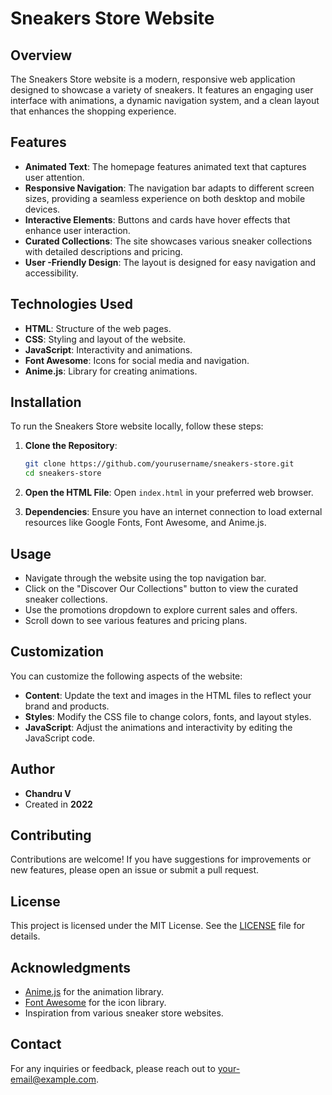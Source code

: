 
# Sneakers Store Website

## Overview

The Sneakers Store website is a modern, responsive web application designed to showcase a variety of sneakers. It features an engaging user interface with animations, a dynamic navigation system, and a clean layout that enhances the shopping experience.

## Features

- **Animated Text**: The homepage features animated text that captures user attention.
- **Responsive Navigation**: The navigation bar adapts to different screen sizes, providing a seamless experience on both desktop and mobile devices.
- **Interactive Elements**: Buttons and cards have hover effects that enhance user interaction.
- **Curated Collections**: The site showcases various sneaker collections with detailed descriptions and pricing.
- **User -Friendly Design**: The layout is designed for easy navigation and accessibility.

## Technologies Used

- **HTML**: Structure of the web pages.
- **CSS**: Styling and layout of the website.
- **JavaScript**: Interactivity and animations.
- **Font Awesome**: Icons for social media and navigation.
- **Anime.js**: Library for creating animations.

## Installation

To run the Sneakers Store website locally, follow these steps:

1. **Clone the Repository**:
   ```bash
   git clone https://github.com/yourusername/sneakers-store.git
   cd sneakers-store
   ```

2. **Open the HTML File**:
   Open `index.html` in your preferred web browser.

3. **Dependencies**:
   Ensure you have an internet connection to load external resources like Google Fonts, Font Awesome, and Anime.js.

## Usage

- Navigate through the website using the top navigation bar.
- Click on the "Discover Our Collections" button to view the curated sneaker collections.
- Use the promotions dropdown to explore current sales and offers.
- Scroll down to see various features and pricing plans.

## Customization

You can customize the following aspects of the website:

- **Content**: Update the text and images in the HTML files to reflect your brand and products.
- **Styles**: Modify the CSS file to change colors, fonts, and layout styles.
- **JavaScript**: Adjust the animations and interactivity by editing the JavaScript code.

## Author

- **Chandru V**
- Created in **2022**

## Contributing

Contributions are welcome! If you have suggestions for improvements or new features, please open an issue or submit a pull request.

## License

This project is licensed under the MIT License. See the [LICENSE](LICENSE) file for details.

## Acknowledgments

- [Anime.js](https://animejs.com/) for the animation library.
- [Font Awesome](https://fontawesome.com/) for the icon library.
- Inspiration from various sneaker store websites.

## Contact

For any inquiries or feedback, please reach out to [your-email@example.com](mailto:your-email@example.com).
